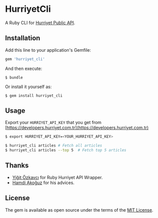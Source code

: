 # HurriyetCli

A Ruby CLI for [Hurriyet Public API]( http://developers.hurriyet.com.tr/).

## Installation

Add this line to your application's Gemfile:

```ruby
gem 'hurriyet_cli'
```

And then execute:

    $ bundle

Or install it yourself as:

    $ gem install hurriyet_cli

## Usage

Export your ```HURRIYET_API_KEY``` that you get from [https://developers.hurriyet.com.tr](https://developers.hurriyet.com.tr)

```bash
$ export HURRIYET_API_KEY=<YOUR_HURRIYET_API_KEY>
```

```bash
$ hurriyet_cli articles # Fetch all articles
$ hurriyet_cli articles --top 5  # Fetch top 5 articles
```

## Thanks
* [Yiğit Özkavcı](https://github.com/yigitozkavci/) for Ruby Hurriyet API Wrapper.
* [Hamdi Akoğuz](https://github.com/Hamdiakoguz) for his advices.

## License

The gem is available as open source under the terms of the [MIT License](http://opensource.org/licenses/MIT).

